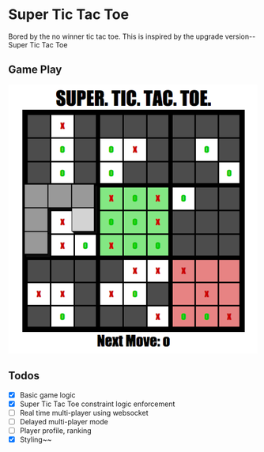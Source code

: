 # Super Tic Tac Toe
Bored by the no winner tic tac toe. This is inspired by the upgrade version--
Super Tic Tac Toe

## Game Play
![img]

[img]: ./docs/img.png

## Todos
- [x] Basic game logic
- [x] Super Tic Tac Toe constraint logic enforcement
- [ ] Real time multi-player using websocket
- [ ] Delayed multi-player mode
- [ ] Player profile, ranking
- [x] Styling~~
